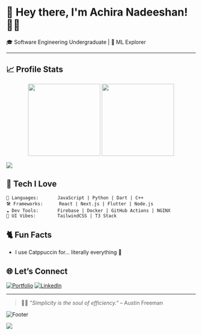 # 🐾 Hey there, I'm Achira Nadeeshan! 👨‍💻



🎓 Software Engineering Undergraduate | 🧠 ML Explorer 

---

## 📈 Profile Stats

<p align="center">
  <img src="https://github-readme-stats.vercel.app/api?username=AchiraNadeeshan&show_icons=true&theme=catppuccin_mocha&hide_border=true&border_radius=12&title_color=89B4FA&icon_color=F5C2E7" height="192px" />
  <img src="https://github-readme-streak-stats.herokuapp.com/?user=AchiraNadeeshan&theme=catppuccin-mocha&hide_border=true&border_radius=12" height="192px" />
</p>

<!-- <p align="center">
  <img src="https://komarev.com/ghpvc/?username=AchiraNadeeshan&style=for-the-badge" alt="Profile views" />
</p> -->
<!-- make it hidden -->
![](https://komarev.com/ghpvc/?username=AchiraNadeeshan&style=pixel)

## 🔧 Tech I Love

```
🧠 Languages:       JavaScript | Python | Dart | C++
🛠️ Frameworks:      React | Next.js | Flutter | Node.js
☁️ Dev Tools:       Firebase | Docker | GitHub Actions | NGINX 
🎨 UI Vibes:        TailwindCSS | T3 Stack
```


## 🐈 Fun Facts

- I use Catppuccin for... literally everything 🐾

## 🌐 Let’s Connect

[![Portfolio](https://img.shields.io/badge/Portfolio-181825?style=for-the-badge&logo=github&logoColor=A6E3A1&color=6C7086)](https://achiranadeeshan.github.io/)
[![LinkedIn](https://img.shields.io/badge/LinkedIn-181825?style=for-the-badge&logo=linkedin&logoColor=89B4FA&color=6C7086)](https://linkedin.com/in/achiranadeeshan/)

---

> 🧘‍♂️ *"Simplicity is the soul of efficiency."* – Austin Freeman

![Footer](https://capsule-render.vercel.app/api?type=waving&color=6C7086&height=100&section=footer)

<!-- Invisible hit counter -->
![](https://hit.yhype.me/github/profile?account_id=85824425)